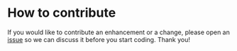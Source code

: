 # How to contribute

If you would like to contribute an enhancement or a change, please open an
[issue](https://github.com/epidemics/covid/issues) so we can discuss it before
you start coding. Thank you!
